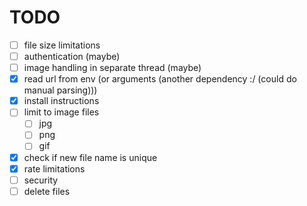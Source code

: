 # TODO
- [ ] file size limitations
- [ ] authentication (maybe)
- [ ] image handling in separate thread (maybe)
- [x] read url from env (or arguments (another dependency :/ (could do manual parsing)))
- [x] install instructions
- [ ] limit to image files
  - [ ] jpg
  - [ ] png
  - [ ] gif
- [x] check if new file name is unique
- [x] rate limitations
- [ ] security
- [ ] delete files
